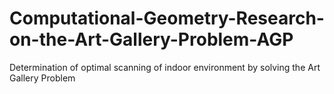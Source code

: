 # Computational-Geometry-Research-on-the-Art-Gallery-Problem-AGP
Determination of optimal scanning of indoor environment by solving the Art Gallery Problem
